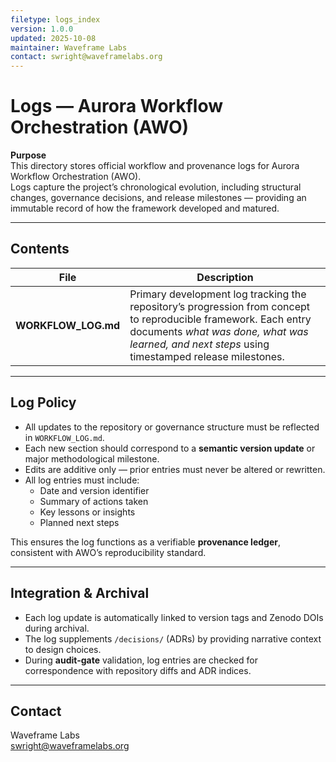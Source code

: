 ```yaml
---
filetype: logs_index
version: 1.0.0
updated: 2025-10-08
maintainer: Waveframe Labs
contact: swright@waveframelabs.org
---
```


# Logs — Aurora Workflow Orchestration (AWO)

**Purpose**  
This directory stores official workflow and provenance logs for Aurora Workflow Orchestration (AWO).  
Logs capture the project’s chronological evolution, including structural changes, governance decisions, and release milestones — providing an immutable record of how the framework developed and matured.

---

## Contents

| File | Description |
|------|--------------|
| **WORKFLOW_LOG.md** | Primary development log tracking the repository’s progression from concept to reproducible framework. Each entry documents *what was done, what was learned, and next steps* using timestamped release milestones. |

---

## Log Policy

- All updates to the repository or governance structure must be reflected in `WORKFLOW_LOG.md`.  
- Each new section should correspond to a **semantic version update** or major methodological milestone.  
- Edits are additive only — prior entries must never be altered or rewritten.  
- All log entries must include:  
  - Date and version identifier  
  - Summary of actions taken  
  - Key lessons or insights  
  - Planned next steps  

This ensures the log functions as a verifiable **provenance ledger**, consistent with AWO’s reproducibility standard.

---

## Integration & Archival

- Each log update is automatically linked to version tags and Zenodo DOIs during archival.  
- The log supplements `/decisions/` (ADRs) by providing narrative context to design choices.  
- During **audit-gate** validation, log entries are checked for correspondence with repository diffs and ADR indices.

---

## Contact  
Waveframe Labs  
swright@waveframelabs.org
